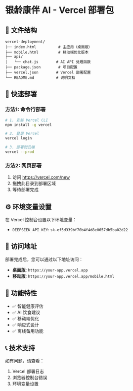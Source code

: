 # 银龄康伴 AI - Vercel 部署包

## 📁 文件结构
```
vercel-deployment/
├── index.html          # 主应用（桌面版）
├── mobile.html         # 移动端优化版本
├── api/
│   └── chat.js        # AI API 处理函数
├── package.json        # 项目配置
├── vercel.json        # Vercel 部署配置
└── README.md          # 说明文档
```

## 🚀 快速部署

### 方法1: 命令行部署
```bash
# 1. 安装 Vercel CLI
npm install -g vercel

# 2. 登录 Vercel
vercel login

# 3. 部署到云端
vercel --prod
```

### 方法2: 网页部署
1. 访问 https://vercel.com/new
2. 拖拽此目录到部署区域
3. 等待部署完成

## ⚙️ 环境变量设置

在 Vercel 控制台设置以下环境变量：
- `DEEPSEEK_API_KEY`: `sk-ef5d339bf70b4f4d8e0657db5ba02d22`

## 📱 访问地址

部署完成后，您可以通过以下地址访问：
- **桌面版**: `https://your-app.vercel.app`
- **移动版**: `https://your-app.vercel.app/mobile.html`

## 🔧 功能特性

- ✅ 智能健康评估
- ✅ AI 饮食建议
- ✅ 移动端优化
- ✅ 响应式设计
- ✅ 离线备用功能

## 📞 技术支持

如有问题，请查看：
1. Vercel 部署日志
2. 浏览器控制台错误
3. 环境变量设置
